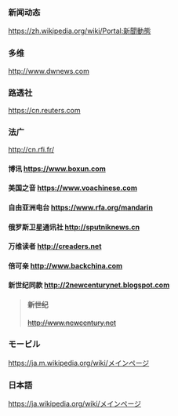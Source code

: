 ### 新闻动态
https://zh.wikipedia.org/wiki/Portal:新聞動態
### 多维
http://www.dwnews.com
### 路透社
https://cn.reuters.com
### 法广
http://cn.rfi.fr/
#### 博讯 https://www.boxun.com
#### 美国之音 https://www.voachinese.com
#### 自由亚洲电台 https://www.rfa.org/mandarin
#### 俄罗斯卫星通讯社 http://sputniknews.cn
#### 万维读者 http://creaders.net
#### 倍可亲 http://www.backchina.com
#### 新世纪同款 http://2newcenturynet.blogspot.com
>#### ~~新世纪~~
>~~http://www.newcentury.net~~
### モービル
https://ja.m.wikipedia.org/wiki/メインページ
### 日本語
https://ja.wikipedia.org/wiki/メインページ